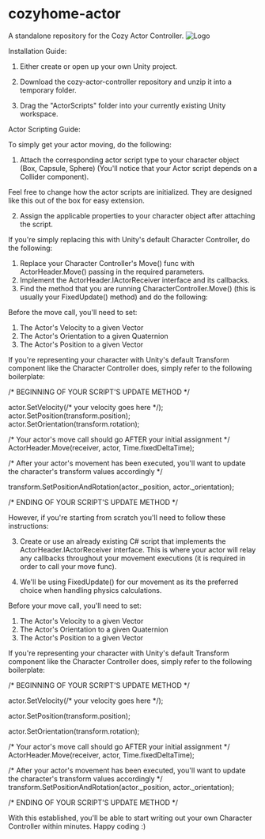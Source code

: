 # cozyhome-actor
 A standalone repository for the Cozy Actor Controller.
![Logo](https://user-images.githubusercontent.com/70460173/114629508-b586e780-9c86-11eb-84e0-d318de938c9f.png)

Installation Guide:

1. Either create or open up your own Unity project. 

2. Download the cozy-actor-controller repository and unzip it into a temporary folder.

3. Drag the "ActorScripts" folder into your currently existing Unity workspace.

Actor Scripting Guide:

To simply get your actor moving, do the following:

1. Attach the corresponding actor script type to your character object (Box, Capsule, Sphere)
(You'll notice that your Actor script
depends on a Collider component).

Feel free to change how the actor scripts are initialized. They are designed like this out of the box for easy
extension.

2. Assign the applicable properties to your character object after attaching the script.

If you're simply replacing this with Unity's default Character Controller, do the following:

1. Replace your Character Controller's Move() func with ActorHeader.Move() passing in the required parameters.
2. Implement the ActorHeader.IActorReceiver interface and its callbacks.
3. Find the method that you are running CharacterController.Move() (this is usually your FixedUpdate() method) and do the following:

Before the move call, you'll need to set: 
1. The Actor's Velocity to a given Vector 
2. The Actor's Orientation to a given Quaternion 
3. The Actor's Position to a given Vector 

If you're representing your character with Unity's default Transform component like the Character Controller does, simply refer to the following boilerplate: 

/* BEGINNING OF YOUR SCRIPT'S UPDATE METHOD */

actor.SetVelocity(/* your velocity goes here */);
actor.SetPosition(transform.position); 
actor.SetOrientation(transform.rotation); 

/* Your actor's move call should go AFTER your initial assignment */ 
ActorHeader.Move(receiver, actor, Time.fixedDeltaTime); 

/* After your actor's movement has been executed, you'll want to update the character's transform values accordingly */ 

transform.SetPositionAndRotation(actor._position, actor._orientation); 

/* ENDING OF YOUR SCRIPT'S UPDATE METHOD */

However, if you're starting from scratch you'll need to follow these instructions:

3. Create or use an already existing C# script that implements the ActorHeader.IActorReceiver interface. This is where your actor
will relay any callbacks throughout your movement executions (it is required in order to call your move func).

4. We'll be using FixedUpdate() for our movement as its the preferred choice when handling physics calculations.

Before your move call, you'll need to set: 
1. The Actor's Velocity to a given Vector
2. The Actor's Orientation to a given Quaternion
3. The Actor's Position to a given Vector

If you're representing your character with Unity's default Transform component like the Character Controller does, simply refer to the following boilerplate:

/* BEGINNING OF YOUR SCRIPT'S UPDATE METHOD */

actor.SetVelocity(/* your velocity goes here */);

actor.SetPosition(transform.position);

actor.SetOrientation(transform.rotation);


/* Your actor's move call should go AFTER your initial assignment */
ActorHeader.Move(receiver, actor, Time.fixedDeltaTime);

/* After your actor's movement has been executed, you'll want to update the character's transform values accordingly */
transform.SetPositionAndRotation(actor._position, actor._orientation);

/* ENDING OF YOUR SCRIPT'S UPDATE METHOD */

With this established, you'll be able to start writing out your own Character Controller within minutes. Happy coding :)
